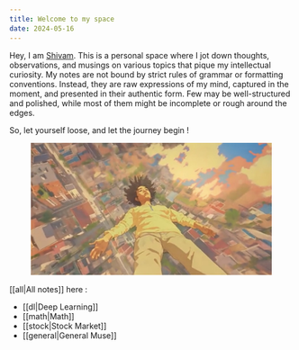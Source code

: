 ```yaml
---
title: Welcome to my space
date: 2024-05-16
---
```


Hey, I am [Shivam](https://shivammk27.github.io/). This is a personal space where I jot down thoughts, observations, and musings on various topics that pique my intellectual curiosity.
My notes are not bound by strict rules of grammar or formatting conventions. Instead, they are raw expressions of my mind, captured in the moment, and presented in their authentic form. Few may be well-structured and polished, while most of them might be incomplete or rough around the edges.

So, let yourself loose, and let the journey begin !

<p align="center" width="100%">
    <img width="85%" height="10%" src="assets/lucid.jpg">
</p>

[[all|All notes]] here :

- [[dl|Deep Learning]]
- [[math|Math]]
- [[stock|Stock Market]]
- [[general|General Muse]]

